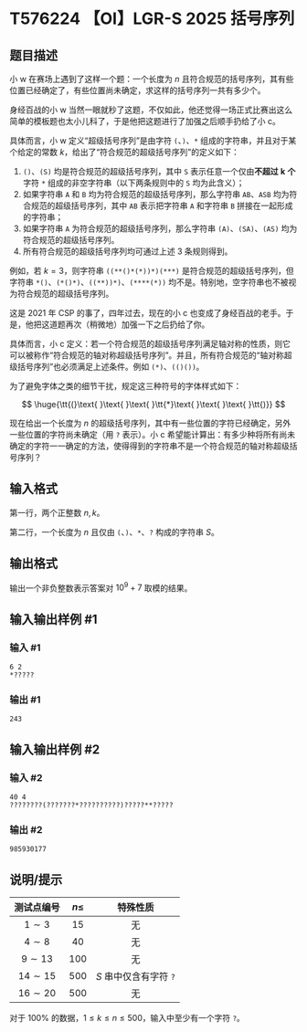 # T576224 【OI】LGR-S 2025 括号序列

## 题目描述

小 w 在赛场上遇到了这样一个题：一个长度为 $n$ 且符合规范的括号序列，其有些位置已经确定了，有些位置尚未确定，求这样的括号序列一共有多少个。

身经百战的小 w 当然一眼就秒了这题，不仅如此，他还觉得一场正式比赛出这么简单的模板题也太小儿科了，于是他把这题进行了加强之后顺手扔给了小 c。

具体而言，小 w 定义“超级括号序列”是由字符 `(`、`)`、`*` 组成的字符串，并且对于某个给定的常数 $k$，给出了“符合规范的超级括号序列”的定义如下：

1. `()`、`(S)` 均是符合规范的超级括号序列，其中 `S` 表示任意一个仅由**不超过** $\bm{k}$ **个**字符 `*` 组成的非空字符串（以下两条规则中的 `S` 均为此含义）；
2. 如果字符串 `A` 和 `B` 均为符合规范的超级括号序列，那么字符串 `AB`、`ASB` 均为符合规范的超级括号序列，其中 `AB` 表示把字符串 `A` 和字符串 `B` 拼接在一起形成的字符串；
3. 如果字符串 `A` 为符合规范的超级括号序列，那么字符串 `(A)`、`(SA)`、`(AS)` 均为符合规范的超级括号序列。
4. 所有符合规范的超级括号序列均可通过上述 3 条规则得到。

例如，若 $k = 3$，则字符串 `((**()*(*))*)(***)` 是符合规范的超级括号序列，但字符串 `*()`、`(*()*)`、`((**))*)`、`(****(*))` 均不是。特别地，空字符串也不被视为符合规范的超级括号序列。

这是 2021 年 CSP 的事了，四年过去，现在的小 c 也变成了身经百战的老手。于是，他把这道题再次（稍微地）加强一下之后扔给了你。

具体而言，小 c 定义：若一个符合规范的超级括号序列满足轴对称的性质，则它可以被称作“符合规范的轴对称超级括号序列”。并且，所有符合规范的“轴对称超级括号序列”也必须满足上述条件。例如 `(*)`、`(()())`。

为了避免字体之类的细节干扰，规定这三种符号的字体样式如下：

$$
\huge{\tt{(}\text{ }\text{ }\text{ }\tt{*}\text{ }\text{ }\text{ }\tt{)}}
$$

现在给出一个长度为 $n$ 的超级括号序列，其中有一些位置的字符已经确定，另外一些位置的字符尚未确定（用 `?` 表示）。小 c 希望能计算出：有多少种将所有尚未确定的字符一一确定的方法，使得得到的字符串不是一个符合规范的轴对称超级括号序列？

## 输入格式

第一行，两个正整数 $n, k$。

第二行，一个长度为 $n$ 且仅由 `(`、`)`、`*`、`?` 构成的字符串 $S$。

## 输出格式

输出一个非负整数表示答案对 ${10}^9 + 7$ 取模的结果。

## 输入输出样例 #1

### 输入 #1

```
6 2
*?????
```

### 输出 #1

```
243
```

## 输入输出样例 #2

### 输入 #2

```
40 4
????????(???????*??????????)?????**?????
```

### 输出 #2

```
985930177
```

## 说明/提示

| 测试点编号 | $n \le$ | 特殊性质 |
|:-:|:-:|:-:|
| $1 \sim 3$ | $15$ | 无 |
| $4 \sim 8$ | $40$ | 无 |
| $9 \sim 13$ | $100$ | 无 |
| $14 \sim 15$ | $500$ | $S$ 串中仅含有字符 `?` |
| $16 \sim 20$ | $500$ | 无 |

对于 $100 \%$ 的数据，$1 \le k \le n \le 500$，输入中至少有一个字符 `?`。